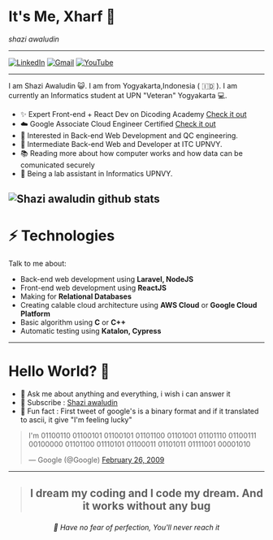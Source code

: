 # It's Me, Xharf 👋

_shazi awaludin_

---

[![LinkedIn](https://img.shields.io/badge/linkedin-%230077B5.svg?style=for-the-badge&logo=linkedin&logoColor=white&link=https://id.linkedin.com/in/shazi-awaludin-a7b90a191)](https://id.linkedin.com/in/shazi-awaludin-a7b90a191)
[![Gmail](https://img.shields.io/badge/Gmail-D14836?style=for-the-badge&logo=gmail&logoColor=white&link=mailto:123190123@student.upnyk.ac.id)](mailto:123190213@student.upnyk.ac.id)
[![YouTube](https://img.shields.io/badge/Shazi%20Awaludin-%23FF0000.svg?style=for-the-badge&logo=YouTube&logoColor=white&link=https://www.youtube.com/channel/UCYtjFW_nToIL2furg1gcwdg)](https://www.youtube.com/channel/UCYtjFW_nToIL2furg1gcwdg)

---

I am Shazi Awaludin 😺. I am from Yogyakarta,Indonesia ( 🇮🇩 ). I am currently an Informatics student at UPN "Veteran" Yogyakarta 💻.

- ✨ Expert Front-end + React Dev on Dicoding Academy [Check it out](https://www.dicoding.com/certificates/N9ZO4KVD8ZG5)
- ☁️ Google Associate Cloud Engineer Certified [Check it out](https://www.credential.net/5589fd42-8193-4c00-95e3-4fe2d358529c?key=3a2cd1360e7a926a247cb469971a6297cbfe2d94d9c8a099d4bf614cdefd59ed)
- 🧐 Interested in Back-end Web Development and QC engineering.
- 💼 Intermediate Back-end Web and Developer at ITC UPNVY.
- 📚 Reading more about how computer works and how data can be comunicated securely
- 👾 Being a lab assistant in Informatics UPNVY.

![Shazi awaludin github stats](https://github-readme-stats.vercel.app/api?username=xharf)
---

# ⚡ **Technologies**

Talk to me about:

- Back-end web development using **Laravel, NodeJS**
- Front-end web development using **ReactJS**
- Making for **Relational Databases**
- Creating calable cloud architecture using **AWS Cloud** or **Google Cloud Platform**
- Basic algorithm using **C** or **C++**
- Automatic testing using **Katalon, Cypress**

---

# **Hello World? 🤨**

- 💬 Ask me about anything and everything, i wish i can answer it
- 🔔 Subscribe : [Shazi awaludin](https://www.youtube.com/channel/UCYtjFW_nToIL2furg1gcwdg)
- 🌱 Fun fact : First tweet of google's is a binary format and if it translated to ascii, it give "I'm feeling lucky"

> I'm 01100110 01100101 01100101 01101100 01101001 01101110 01100111 00100000 01101100 01110101 01100011 01101011 01111001 00001010
> 
> — Google (@Google) [February 26, 2009](https://twitter.com/Google/status/1251523388?ref_src=twsrc%5Etfw)

---

>## <p align="center">I dream my coding and I code my dream. And it works without any bug</p>

_<p align="center">🎯 Have no fear of perfection, You'll never reach it</p>_
